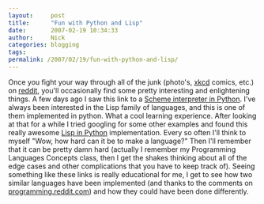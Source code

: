 ```yaml
---
layout:     post
title:      "Fun with Python and Lisp"
date:       2007-02-19 10:34:33
author:     Nick
categories: blogging
tags:  
permalink: /2007/02/19/fun-with-python-and-lisp/
---
```

Once you fight your way through all of the junk (photo's, [xkcd](http://xkcd.com) comics, etc.) on [reddit](http://reddit.com), you'll occasionally find some pretty interesting and enlightening things. A few days ago I saw this link to a [Scheme interpreter in Python](http://thinkpython.blogspot.com/2005/02/simple-scheme-interpreter.html). I've always been interested in the Lisp family of languages, and this is one of them implemented in python. What a cool learning experience. After looking at that for a while I tried googling for some other examples and found this really awesome [Lisp in Python](http://www.ibiblio.org/obp/py4fun/lisp/lisp.html) implementation. Every so often I'll think to myself "Wow, how hard can it be to make a language?" Then I'll remember that it can be pretty damn hard (actually I remember my Programming Languages Concepts class, then I get the shakes thinking about all of the edge cases and other complications that you have to keep track of). Seeing something like these links is really educational for me, I get to see how two similar languages have been implemented (and thanks to the comments on [programming.reddit.com](http://programming.reddit.com/)) and how they could have been done differently.
